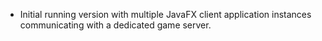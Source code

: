 * Initial running version with multiple JavaFX client application instances communicating with a dedicated game server. 
